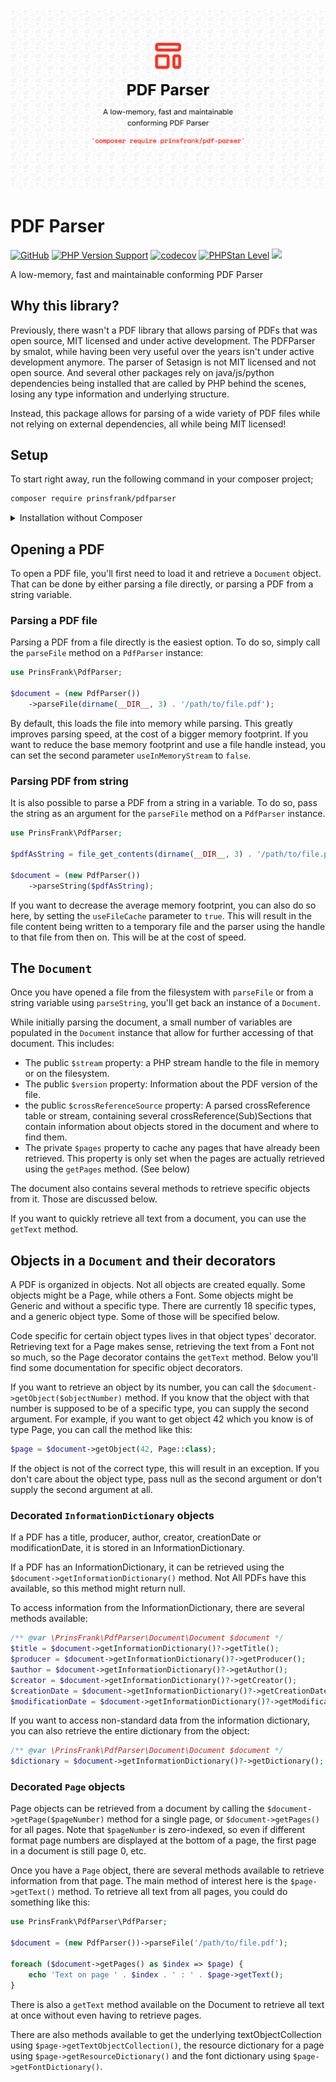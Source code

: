<picture>
    <source srcset="https://github.com/PrinsFrank/pdfparser/raw/main/docs/images/banner_dark.png" media="(prefers-color-scheme: dark)">
    <img src="https://github.com/PrinsFrank/pdfparser/raw/main/docs/images/banner_light.png" alt="Banner">
</picture>

# PDF Parser

[![GitHub](https://img.shields.io/github/license/prinsfrank/pdfparser)](https://github.com/PrinsFrank/pdfparser/blob/main/LICENSE)
[![PHP Version Support](https://img.shields.io/packagist/php-v/prinsfrank/pdfparser)](https://github.com/PrinsFrank/pdfparser/blob/main/composer.json)
[![codecov](https://codecov.io/gh/PrinsFrank/pdfparser/branch/main/graph/badge.svg?token=2KXO43MCIC)](https://codecov.io/gh/PrinsFrank/pdfparser)
[![PHPStan Level](https://img.shields.io/badge/PHPStan-level%2010-brightgreen.svg?style=flat)](https://github.com/PrinsFrank/pdfparser/blob/main/phpstan.neon)
[![](https://img.shields.io/static/v1?label=Sponsor&message=%E2%9D%A4&logo=GitHub&color=%23fe8e86)](https://github.com/sponsors/PrinsFrank)

A low-memory, fast and maintainable conforming PDF Parser

## Why this library?

Previously, there wasn't a PDF library that allows parsing of PDFs that was open source, MIT licensed and under active development. The PDFParser by smalot, while having been very useful over the years isn't under active development anymore. The parser of Setasign is not MIT licensed and not open source. And several other packages rely on java/js/python dependencies being installed that are called by PHP behind the scenes, losing any type information and underlying structure.

Instead, this package allows for parsing of a wide variety of PDF files while not relying on external dependencies, all while being MIT licensed!

## Setup

To start right away, run the following command in your composer project;

```bash
composer require prinsfrank/pdfparser
```

<details>
    <summary>Installation without Composer</summary>
    <p>If you don't want to install this package using Composer, or cannot due to some constraints, you can still download the contents of the latest release and use this package directly.</p>
    <p>As you don't have Composer to handle autoloading for you, you'll need to register the custom autoloader from this project. To do so, simply add the following line at the top of your custom bootstrap script or the file you want to parse PDFs in:</p>
    <code>require 'path/to/package/directory/.al-custom.php';</code>
    <p>This needs to point to the <code>.al-custom.php</code> file in the directory that the contents of this package is in.</p>
</details>

## Opening a PDF

To open a PDF file, you'll first need to load it and retrieve a `Document` object. That can be done by either parsing a file directly, or parsing a PDF from a string variable.

### Parsing a PDF file

Parsing a PDF from a file directly is the easiest option. To do so, simply call the `parseFile` method on a `PdfParser` instance:

```php
use PrinsFrank\PdfParser;

$document = (new PdfParser())
    ->parseFile(dirname(__DIR__, 3) . '/path/to/file.pdf');
```

By default, this loads the file into memory while parsing. This greatly improves parsing speed, at the cost of a bigger memory footprint. If you want to reduce the base memory footprint and use a file handle instead, you can set the second parameter `useInMemoryStream` to `false`.

### Parsing PDF from string

It is also possible to parse a PDF from a string in a variable. To do so, pass the string as an argument for the `parseFile` method on a `PdfParser` instance.

```php
use PrinsFrank\PdfParser;

$pdfAsString = file_get_contents(dirname(__DIR__, 3) . '/path/to/file.pdf');

$document = (new PdfParser())
    ->parseString($pdfAsString);
```

If you want to decrease the average memory footprint, you can also do so here, by setting the `useFileCache` parameter to `true`. This will result in the file content being written to a temporary file and the parser using the handle to that file from then on. This will be at the cost of speed.

## The `Document`

Once you have opened a file from the filesystem with `parseFile` or from a string variable using `parseString`, you'll get back an instance of a `Document`.

While initially parsing the document, a small number of variables are populated in the `Document` instance that allow for further accessing of that document. This includes:
- The public `$stream` property: a PHP stream handle to the file in memory or on the filesystem.
- The public `$version` property: Information about the PDF version of the file.
- the public `$crossReferenceSource` property: A parsed crossReference table or stream, containing several crossReference(Sub)Sections that contain information about objects stored in the document and where to find them.
- The private `$pages` property to cache any pages that have already been retrieved. This property is only set when the pages are actually retrieved using the `getPages` method. (See below)

The document also contains several methods to retrieve specific objects from it. Those are discussed below.

If you want to quickly retrieve all text from a document, you can use the `getText` method.

## Objects in a `Document` and their decorators

A PDF is organized in objects. Not all objects are created equally. Some objects might be a Page, while others a Font. Some objects might be Generic and without a specific type. There are currently 18 specific types, and a generic object type. Some of those will be specified below.

Code specific for certain object types lives in that object types' decorator. Retrieving text for a Page makes sense, retrieving the text from a Font not so much, so the Page decorator contains the `getText` method. Below you'll find some documentation for specific object decorators.

If you want to retrieve an object by its number, you can call the `$document->getObject($objectNumber)` method. If you know that the object with that number is supposed to be of a specific type, you can supply the second argument. For example, if you want to get object 42 which you know is of type Page, you can call the method like this:

```php
$page = $document->getObject(42, Page::class);
```

If the object is not of the correct type, this will result in an exception. If you don't care about the object type, pass null as the second argument or don't supply the second argument at all.

### Decorated `InformationDictionary` objects

If a PDF has a title, producer, author, creator, creationDate or modificationDate, it is stored in an InformationDictionary.

If a PDF has an InformationDictionary, it can be retrieved using the `$document->getInformationDictionary()` method. Not All PDFs have this available, so this method might return null.

To access information from the InformationDictionary, there are several methods available:

```php
/** @var \PrinsFrank\PdfParser\Document\Document $document */
$title = $document->getInformationDictionary()?->getTitle(); 
$producer = $document->getInformationDictionary()?->getProducer(); 
$author = $document->getInformationDictionary()?->getAuthor(); 
$creator = $document->getInformationDictionary()?->getCreator(); 
$creationDate = $document->getInformationDictionary()?->getCreationDate(); 
$modificationDate = $document->getInformationDictionary()?->getModificationDate(); 
```

If you want to access non-standard data from the information dictionary, you can also retrieve the entire dictionary from the object:

```php
/** @var \PrinsFrank\PdfParser\Document\Document $document */
$dictionary = $document->getInformationDictionary()?->getDictionary();
```

### Decorated `Page` objects

Page objects can be retrieved from a document by calling the `$document->getPage($pageNumber)` method for a single page, or `$document->getPages()` for all pages. Note that `$pageNumber` is zero-indexed, so even if different format page numbers are displayed at the bottom of a page, the first page in a document is still page 0, etc.

Once you have a `Page` object, there are several methods available to retrieve information from that page. The main method of interest here is the `$page->getText()` method. To retrieve all text from all pages, you could do something like this:

```php
use PrinsFrank\PdfParser\PdfParser;

$document = (new PdfParser())->parseFile('/path/to/file.pdf');

foreach ($document->getPages() as $index => $page) {
    echo 'Text on page ' . $index . ' : ' . $page->getText();
}
```

There is also a `getText` method available on the Document to retrieve all text at once without even having to retrieve pages.

There are also methods available to get the underlying textObjectCollection using `$page->getTextObjectCollection()`, the resource dictionary for a page using `$page->getResourceDictionary()` and the font dictionary using `$page->getFontDictionary()`.
